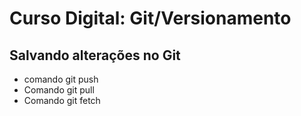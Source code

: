 # Curso Digital: Git/Versionamento

## Salvando alterações no Git
* comando git push
* Comando git pull
* Comando git fetch

